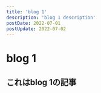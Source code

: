 ```yaml
---
title: 'blog 1'
description: 'blog 1 description'
postDate: 2022-07-01
postUpdate: 2022-07-02
---
```

# blog 1

## これはblog 1の記事